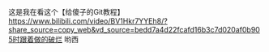 这是我在看这个【给傻子的Git教程】 https://www.bilibili.com/video/BV1Hkr7YYEh8/?share_source=copy_web&vd_source=bedd7a4d22fcafd16b3c7d020af0b905时跟着做的破烂
哟西
